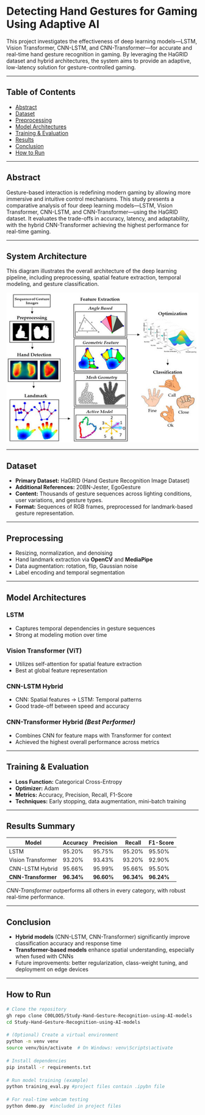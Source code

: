 # Detecting Hand Gestures for Gaming Using Adaptive AI

This project investigates the effectiveness of deep learning models—LSTM, Vision Transformer, CNN-LSTM, and CNN-Transformer—for accurate and real-time hand gesture recognition in gaming. By leveraging the HaGRID dataset and hybrid architectures, the system aims to provide an adaptive, low-latency solution for gesture-controlled gaming.

---

## Table of Contents
- [Abstract](#abstract)
- [Dataset](#dataset)
- [Preprocessing](#preprocessing)
- [Model Architectures](#model-architectures)
- [Training & Evaluation](#training--evaluation)
- [Results](#results-summary)
- [Conclusion](#conclusion)
- [How to Run](#how-to-run)

---

## Abstract

Gesture-based interaction is redefining modern gaming by allowing more immersive and intuitive control mechanisms. This study presents a comparative analysis of four deep learning models—LSTM, Vision Transformer, CNN-LSTM, and CNN-Transformer—using the HaGRID dataset. It evaluates the trade-offs in accuracy, latency, and adaptability, with the hybrid CNN-Transformer achieving the highest performance for real-time gaming.

---

## System Architecture

This diagram illustrates the overall architecture of the deep learning pipeline, including preprocessing, spatial feature extraction, temporal modeling, and gesture classification.

![Hand Gesture Recognition Architecture](images/architecture.jpg)

---

## Dataset

- **Primary Dataset:** HaGRID (Hand Gesture Recognition Image Dataset)
- **Additional References:** 20BN-Jester, EgoGesture
- **Content:** Thousands of gesture sequences across lighting conditions, user variations, and gesture types.
- **Format:** Sequences of RGB frames, preprocessed for landmark-based gesture representation.

---

## Preprocessing

- Resizing, normalization, and denoising
- Hand landmark extraction via **OpenCV** and **MediaPipe**
- Data augmentation: rotation, flip, Gaussian noise
- Label encoding and temporal segmentation

---

## Model Architectures

### LSTM
- Captures temporal dependencies in gesture sequences
- Strong at modeling motion over time

### Vision Transformer (ViT)
- Utilizes self-attention for spatial feature extraction
- Best at global feature representation

### CNN-LSTM Hybrid
- CNN: Spatial features → LSTM: Temporal patterns
- Good trade-off between speed and accuracy

### CNN-Transformer Hybrid *(Best Performer)*
- Combines CNN for feature maps with Transformer for context
- Achieved the highest overall performance across metrics

---

## Training & Evaluation

- **Loss Function:** Categorical Cross-Entropy
- **Optimizer:** Adam
- **Metrics:** Accuracy, Precision, Recall, F1-Score
- **Techniques:** Early stopping, data augmentation, mini-batch training

---

## Results Summary

| Model              | Accuracy | Precision | Recall | F1-Score |
|--------------------|----------|-----------|--------|----------|
| LSTM               | 95.20%   | 95.75%    | 95.20% | 95.50%   |
| Vision Transformer | 93.20%   | 93.43%    | 93.20% | 92.90%   |
| CNN-LSTM Hybrid    | 95.66%   | 95.99%    | 95.66% | 95.50%   |
| **CNN-Transformer**| **96.34%**| **96.60%**| **96.34%**| **96.24%** |

*CNN-Transformer* outperforms all others in every category, with robust real-time performance.

---

## Conclusion

- **Hybrid models** (CNN-LSTM, CNN-Transformer) significantly improve classification accuracy and response time
- **Transformer-based models** enhance spatial understanding, especially when fused with CNNs
- Future improvements: better regularization, class-weight tuning, and deployment on edge devices

---

## How to Run

```bash
# Clone the repository
gh repo clone C00LOO5/Study-Hand-Gesture-Recognition-using-AI-models
cd Study-Hand-Gesture-Recognition-using-AI-models

# (Optional) Create a virtual environment
python -m venv venv
source venv/bin/activate  # On Windows: venv\Scripts\activate

# Install dependencies
pip install -r requirements.txt

# Run model training (example)
python training_eval.py #project files contain .ipybn file

# For real-time webcam testing
python demo.py  #included in project files
